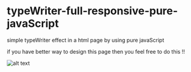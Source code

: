 # typeWriter-full-responsive-pure-javaScript


simple typeWriter effect in a html page by using pure javaScript 

if you have better way to design  this page then you feel free to do this  !!



![alt text](https://github.com/RahulNoulia/typeWriter-full-responsive-pure-javaScript/blob/master/img/Screen_after.png)
